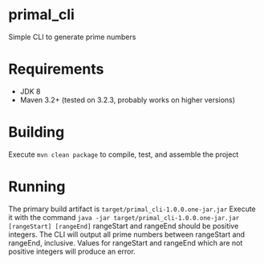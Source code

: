 # primal_cli
Simple CLI to generate prime numbers

# Requirements
* JDK 8
* Maven 3.2+ (tested on 3.2.3, probably works on higher versions)

# Building
Execute `mvn clean package` to compile, test, and assemble the project

# Running
The primary build artifact is `target/primal_cli-1.0.0.one-jar.jar`
Execute it with the command `java -jar target/primal_cli-1.0.0.one-jar.jar [rangeStart] [rangeEnd]`
rangeStart and rangeEnd should be positive integers.
The CLI will output all prime numbers between rangeStart and rangeEnd, inclusive.
Values for rangeStart and rangeEnd which are not positive integers will produce an error.
